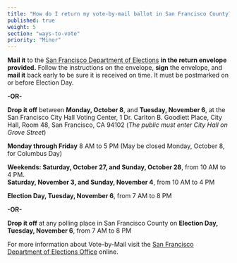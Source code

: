 ```yaml
---
title: "How do I return my vote-by-mail ballot in San Francisco County?"
published: true
weight: 5
section: "ways-to-vote"
priority: "Minor"
---
```


**Mail it** to the [San Francisco Department of Elections](#section-election-office-contact) **in the return envelope provided.** Follow the instructions on the envelope, **sign** the envelope, and **mail it** back early to be sure it is received on time. It must be postmarked on or before Election Day.  

**-OR-**  

**Drop it off** between **Monday, October 8**, and **Tuesday, November 6**, at the San Francisco City Hall Voting Center, 1 Dr. Carlton B. Goodlett Place, City Hall, Room 48, San Francisco, CA 94102 (*The public must enter City Hall on Grove Street*)  

**Monday through Friday** 8 AM to 5 PM (May be closed Monday, October 8, for Columbus Day)  

**Weekends: Saturday, October 27, and Sunday, October 28**, from 10 AM to 4 PM.  
**Saturday, November 3, and Sunday, November 4**, from 10 AM to 4 PM

**Election Day, Tuesday, November 6**, from 7 AM to 8 PM  

**-OR-**  

**Drop it off** at any polling place in San Francisco County on **Election Day, Tuesday, November 6**, from 7 AM to 8 PM   

For more information about Vote-by-Mail visit the [San Francisco Department of Elections Office](http://sfgov.org/elections/vote-mail) online.  

